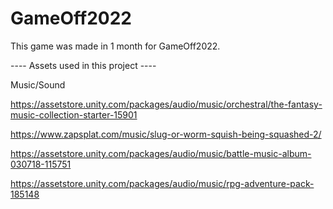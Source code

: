 # GameOff2022
This game was made in 1 month for GameOff2022.

---- Assets used in this project ----

Music/Sound

https://assetstore.unity.com/packages/audio/music/orchestral/the-fantasy-music-collection-starter-15901

https://www.zapsplat.com/music/slug-or-worm-squish-being-squashed-2/

https://assetstore.unity.com/packages/audio/music/battle-music-album-030718-115751

https://assetstore.unity.com/packages/audio/music/rpg-adventure-pack-185148
